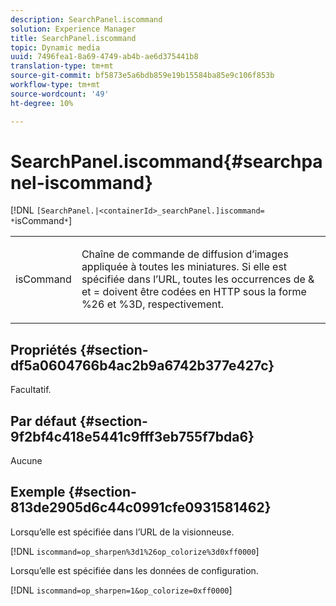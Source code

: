 ```yaml
---
description: SearchPanel.iscommand
solution: Experience Manager
title: SearchPanel.iscommand
topic: Dynamic media
uuid: 7496fea1-8a69-4749-ab4b-ae6d375441b8
translation-type: tm+mt
source-git-commit: bf5873e5a6bdb859e19b15584ba85e9c106f853b
workflow-type: tm+mt
source-wordcount: '49'
ht-degree: 10%

---
```



# SearchPanel.iscommand{#searchpanel-iscommand}

[!DNL `[SearchPanel.|<containerId>_searchPanel.]iscommand= *`isCommand`*`]

<table id="table_9E7BB12BF371419F88DD4D24EF04632C"> 
 <tbody> 
  <tr> 
   <td colname="col1"> <p> <span class="codeph"><span class="varname"> isCommand</span></span> </p> </td> 
   <td colname="col2"> <p> Chaîne de commande de diffusion d’images appliquée à toutes les miniatures. Si elle est spécifiée dans l’URL, toutes les occurrences de <span class="codeph"> &amp;</span> et <span class="codeph"> =</span> doivent être codées en HTTP sous la forme <span class="codeph"> %26</span> et <span class="codeph"> %3D</span>, respectivement. </p> </td> 
  </tr> 
 </tbody> 
</table>

## Propriétés {#section-df5a0604766b4ac2b9a6742b377e427c}

Facultatif.

## Par défaut {#section-9f2bf4c418e5441c9fff3eb755f7bda6}

Aucune

## Exemple {#section-813de2905d6c44c0991cfe0931581462}

Lorsqu’elle est spécifiée dans l’URL de la visionneuse.

[!DNL `iscommand=op_sharpen%3d1%26op_colorize%3d0xff0000`]

Lorsqu’elle est spécifiée dans les données de configuration.

[!DNL `iscommand=op_sharpen=1&op_colorize=0xff0000`]
